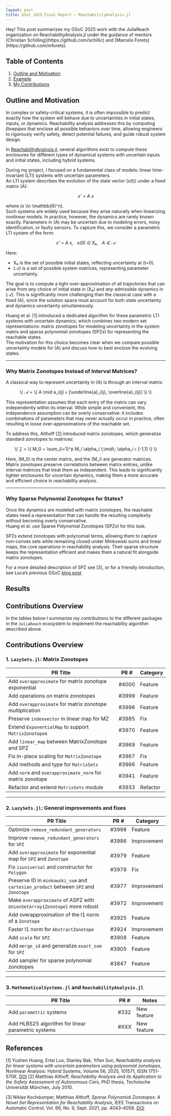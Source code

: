 ```yaml
---
layout: post
title: GSoC 2025 Final Report – ReachabilityAnalysis.jl
---
```


<div class="message">
  Hey! This post summarizes my GSoC 2025 work with the JuliaReach organization on ReachabilityAnalysis.jl under the guidance of mentors [Christian Schilling](https://github.com/schillic) and [Marcelo Forets](https://github.com/mforets).
</div>

## Table of Contents
1. [Outline and Motivation](#outline-and-motivation)
2. [Example](#Example)
3. [My Contributions](#My-Contributions)

## Outline and Motivation

In complex or safety-critical systems, it is often impossible to predict exactly how the system will behave due to uncertainties in initial states, inputs, or dynamics. Reachability analysis addresses this by computing *flowpipes* that enclose all possible behaviors over time, allowing engineers to rigorously verify safety, detect potential failures, and guide robust system design.  

In [ReachabilityAnalysis.jl](https://github.com/JuliaReach/ReachabilityAnalysis.jl), several algorithms exist to compute these enclosures for different types of dynamical systems with uncertain inputs and initial states, including hybrid systems.  

During my project, I focused on a fundamental class of models: linear time-invariant (LTI) systems with uncertain parameters.  
An LTI system describes the evolution of the state vector \(x(t)\) under a fixed matrix \(A\):  

<div style="text-align:center;">
  <em>x' = A x</em>
</div>

where \(x \in \mathbb{R}^n\).  
Such systems are widely used because they arise naturally when linearizing nonlinear models. In practice, however, the dynamics are rarely known exactly. Parameters in \(A\) may be uncertain due to modeling errors, noisy identification, or faulty sensors. To capture this, we consider a parametric LTI system of the form:  

<div style="text-align:center;">
  <em>x' = A x, &nbsp; x(0) ∈ X₀, &nbsp; A ∈ 𝒜</em>
</div>

Here:  
- X₀ is the set of possible initial states, reflecting uncertainty at \(t=0\).  
- \(𝒜\) is a set of possible system matrices, representing parameter uncertainty.  

The goal is to compute a tight over-approximation of all trajectories that can arise from *any* choice of initial state in \(X₀\) and *any* admissible dynamics in \(𝒜\). This is significantly more challenging than the classical case with a fixed \(A\), since the solution space must account for both state uncertainty and dynamics uncertainty simultaneously.  

Huang et al. [1] introduced a dedicated algorithm for these parametric LTI systems with uncertain dynamics, which combines two modern set representations: matrix zonotopes for modeling uncertainty in the system matrix and sparse polynomial zonotopes (SPZs) for representing the reachable states.  
The motivation for this choice becomes clear when we compare possible uncertainty models for \(A\) and discuss how to best enclose the evolving states.  

---

### Why Matrix Zonotopes Instead of Interval Matrices?  

A classical way to represent uncertainty in \(A\) is through an interval matrix:

<div style="text-align:center;">
  \( 𝒜 = \{ A \mid a_{ij} ∈ [\underline{a}_{ij}, \overline{a}_{ij}] \} \)
</div>

This representation assumes that each entry of the matrix can vary independently within its interval. While simple and convenient, this independence assumption can be overly conservative: it includes combinations of parameters that may never actually occur in practice, often resulting in loose over-approximations of the reachable set.  

To address this, Althoff [2] introduced matrix zonotopes, which generalize standard zonotopes to matrices:

<div style="text-align:center;">
  \( 𝒵 = \{ M_0 + \sum_{i=1}^p M_i \alpha_i \;\mid\; \alpha_i ∈ [-1,1] \} \)
</div>

Here, \(M_0\) is the center matrix, and the \(M_i\) are generator matrices. Matrix zonotopes preserve correlations between matrix entries, unlike interval matrices that treat them as independent. This leads to significantly tighter enclosures for uncertain dynamics, making them a more accurate and efficient choice in reachability analysis.  

---

### Why Sparse Polynomial Zonotopes for States?  

Once the dynamics are modeled with matrix zonotopes, the reachable states need a representation that can handle the resulting complexity without becoming overly conservative.  
Huang et al. use Sparse Polynomial Zonotopes (SPZs) for this task.  

SPZs extend zonotopes with polynomial terms, allowing them to capture non-convex sets while remaining closed under Minkowski sums and linear maps, the core operations in reachability analysis. Their sparse structure keeps the representation efficient and makes them a natural fit alongside matrix zonotopes.  

For a more detailed description of SPZ see [3], or for a friendly introduction, see Luca’s previous GSoC [blog post](https://www.lucaferranti.com/posts/2022/09/gsoc22/)  

## Results

## Contributions Overview
In the tables below I summarize my contributions to the different packages in the `JuliaReach` ecosystem to implement the reachability algorithm described above.

## Contributions Overview

### 1. `LazySets.jl`: Matrix Zonotopes  

| PR Title | PR # | Category |
|----------|------|----------|
| Add `overapproximate` for matrix zonotope exponential | #4000 | Feature |
| Add operations on matrix zonotopes | #3999 | Feature |
| Add `overapproximate` for matrix zonotope multiplication | #3996 | Feature |
| Preserve `indexvector` in linear map for MZ | #3985 | Fix |
| Extend `ExponentialMap` to support `MatrixZonotope`s | #3970 | Feature |
| Add `linear_map` between MatrixZonotope and SPZ | #3969 | Feature |
| Fix in-place scaling for `MatrixZonotope` | #3967 | Fix |
| Add methods and type for `MatrixSets` | #3966 | Feature |
| Add `norm` and `overapproximate_norm` for matrix zonotope | #3941 | Feature |
| Refactor and extend `MatrixSets` module | #3933 | Refactor |

---

### 2. `LazySets.jl`: General improvements and fixes  

| PR Title | PR # | Category |
|----------|------|----------|
| Optimize `remove_redundant_generators` | #3998 | Feature |
| Improve `remove_redundant_generators` for `SPZ` | #3986 | Improvement |
| Add `overapproximate` for exponential map for `SPZ` and `Zonotope` | #3979 | Feature |
| Fix `isuniversal` and constructor for `Polygon` | #3978 | Fix |
| Preserve ID in `minkowski_sum` and `cartesian_product` between `SPZ` and `Zonotope` | #3977 | Improvement |
| Make `overapproximate` of ASPZ with `UnionSetArray{Zonotope}` more robust | #3972 | Improvement |
| Add overapproximation of the l1 norm of a `Zonotope` | #3925 | Feature |
| Faster l1 norm for `AbstractZonotope` | #3924 | Improvement |
| Add `scale` for `SPZ` | #3908 | Feature |
| Add `merge_id` and generalize `exact_sum` for `SPZ` | #3905 | Feature |
| Add sampler for sparse polynomial zonotopes | #3847 | Feature |

---

### 3. `MathematicalSystems.jl` and `ReachabilityAnalysis.jl`

| PR Title | PR # | Notes |
|----------|------|-------|
| Add `parametric` systems | #332 | New feature |
| Add HLBS25 algorithm for linear parametric systems| #XXX | New feature |

## References
[1] Yushen Huang, Ertai Luo, Stanley Bak, Yifan Sun, *Reachability analysis for linear systems with uncertain parameters using polynomial zonotopes*, Nonlinear Analysis: Hybrid Systems, Volume 56, 2025, 101571, ISSN 1751-570X. [DOI](https://doi.org/10.1016/j.nahs.2024.101571)
[2] Matthias Althoff, *Reachability Analysis and its Application to the Safety Assessment of Autonomous Cars*, PhD thesis, Technische Universität München, July 2010.

[3] Niklas Kochdumper, Matthias Althoff, *Sparse Polynomial Zonotopes: A Novel Set Representation for Reachability Analysis*, IEEE Transactions on Automatic Control, Vol. 66, No. 9, Sept. 2021, pp. 4043–4058. [DOI](https://doi.org/10.1109/TAC.2020.3024348)